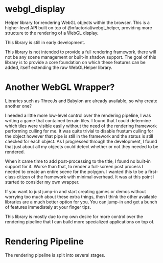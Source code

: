 webgl_display
=============
Helper library for rendering WebGL objects within the browser. This is a higher-level API built on top of
@nfactorial/webgl_helper, providing more structure to the rendering of a WebGL display.

This library is still in early development.

This library is not intended to provide a full rendering framework, there will not be any scene management or
built-in shadow support. The goal of this library is to provide a core foundation on which these features can be
added, itself extending the raw WebGLHelper library.

Another WebGL Wrapper?
======================
Libraries such as ThreeJs and Babylon are already available, so why create another one?

I needed a little more low-level control over the rendering pipeline, I was writing a game that contained
terrain tiles. I found that I could determine which tiles were visible easily without the need of the
rendering framework performing culling for me. It was quite trivial to disable frustum culling for the
object however that pipe is still in the framework and the status is still checked for each object.
As I progressed through the development, I found that just about all my objects could detect whether or not
they needed to be rendered.

When it came time to add post-processing to the title, I found no built-in support for it. Worse than that,
to render a full-screen post process I needed to create an entire scene for the polygon. I wanted this to
be a first-class citizen of the framework with minimal overhead. It was at this point I started to consider
my own wrapper. 

If you want to just jump-in and start creating games or demos without worrying too much about these extra
things, then I think the other available libraries are a much better option for you. You can jump-in and
get a bunch of features immediately at your finger tips.

This library is mostly due to my own desire for more control over the rendering pipeline that I can build
more specialized applications on top of.

Rendering Pipeline
==================
The rendering pipeline is split into several stages.